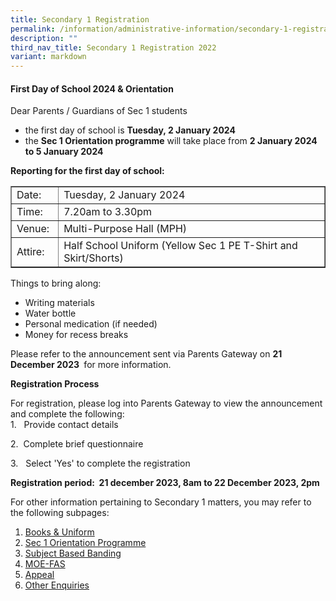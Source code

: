 ```yaml
---
title: Secondary 1 Registration
permalink: /information/administrative-information/secondary-1-registration/
description: ""
third_nav_title: Secondary 1 Registration 2022
variant: markdown
---
```

<h4><strong>First Day of School 2024 &amp; Orientation</strong></h4>
<p>Dear Parents / Guardians of Sec 1 students</p>
<ul>
<li> the first day of school is <strong>Tuesday, 2 January 2024&nbsp;&nbsp;</strong></li>
	<li>the <strong>Sec 1 Orientation programme</strong> will take place from <strong>2 January 2024 to 5 January 2024&nbsp;</strong>&nbsp;<br></li>
</ul>
<p><strong>Reporting for the first day of school:</strong></p>
<table border="1" style="border-collapse: collapse; width: 100%;">
<tbody>
<tr>
<td style="width: 15%;">Date:</td>
<td style="width: 85%;">Tuesday, 2 January 2024</td>
</tr>
<tr>
<td style="width: 15%;">Time:</td>
<td style="width: 85%;">7.20am to 3.30pm</td>
</tr>
<tr>
<td style="width: 15%;">Venue:</td>
<td style="width: 85%;">Multi-Purpose Hall (MPH)</td>
</tr>
<tr>
<td style="width: 15%;">Attire:</td>
<td style="width: 85%;">Half School Uniform (Yellow Sec 1 PE T-Shirt and Skirt/Shorts)</td>
</tr>
</tbody>
</table>
<p>Things to bring along:</p>
<ul>
<li>Writing materials</li>
<li>Water bottle</li>
<li>Personal medication (if needed)</li>
<li>Money for recess breaks</li>
</ul>
<p>Please refer to the announcement sent via Parents Gateway on&nbsp;<strong>21 December 2023&nbsp;</strong> for more information.</p>
<p><strong>Registration Process</strong></p>
<p>For registration, please log into Parents Gateway to view the announcement and complete the following:<br>1. &nbsp; Provide contact details<br></p><p></p>
2.&nbsp; Complete brief questionnaire<p></p>
3. &nbsp; Select 'Yes' to complete the registration

<strong>Registration period:&nbsp;  21 december 2023, 8am to 22 December 2023, 2pm</strong>
<p>For other information pertaining to Secondary 1 matters, you may refer to the following subpages:</p>
<ol>
<li><a rel="noopener" href="/information/administrative-information/secondary-1-registration/books-n-uniforms">Books &amp; Uniform</a></li>
<li><a rel="noopener" href="/information/administrative-information/secondary-1-registration/sec-1-orientation-programme">Sec 1 Orientation Programme</a></li>
<li><a rel="noopener" href="/information/administrative-information/secondary-1-registration/subject-based-banding">Subject Based Banding</a></li>
<li><a rel="noopener" href="/information/administrative-information/secondary-1-registration/moe-fas">MOE-FAS</a></li>
<li><a rel="noopener" href="/information/administrative-information/secondary-1-registration/appeal">Appeal</a></li>
<li><a rel="noopener" href="/information/administrative-information/secondary-1-registration/other-enquiries">Other Enquiries</a></li>
</ol>